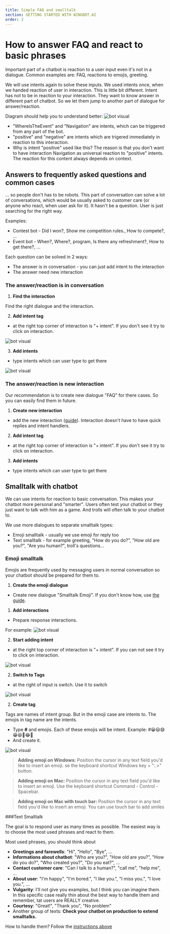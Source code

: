 ```yaml
---
title: Simple FAQ and smalltalk
section: GETTING STARTED WITH WINGBOT.AI
order: 2
---
```


# How to answer FAQ and react to basic phrases

Important part of a chatbot is reaction to a user input even it's not in a dialogue. Common examples are: FAQ, reactions to emojis, greeting.

We will use intents again to solve these inputs. We used intents once, when we handed reaction of user in interaction. This is little bit different. Intent has not to be in reaction to your interaction. They want to know answer in different part of chatbot. So we let them jump to another part of dialogue for answer/reaction.

Diagram should help you to understand better:
![bot visual](../faq/diagram.png)
- "WhereIsTheEvent" and "Navigation" are intents, which can be triggered from any part of the bot.
- "positive" and "negative" are intents which are trigered immediately in reaction to this interaction. 
- Why is intent "positive" used like this? The reason is that you don't want to have interaction Navigation as universal reaction to "positive" intents. The reaction for this content always depends on context. 

## Answers to frequently asked questions and common cases

... so people don't has to be robots. This part of conversation can solve a lot of conversations, which would be usually asked to customer care (or anyone who react, when user ask for it). It hasn't be a question. User is just searching for the right way. 

Examples:
- Contest bot - Did I won?, Show me competition rules., How to compete?, ...
- Event bot - When?, Where?, program, Is there any refreshment?, How to get there?, ...

Each question can be solved in 2 ways:
- The answer is in conversation - you can just add intent to the interaction
- The answer need new interaction

### The answer/reaction is in conversation

1. **Find the interaction**

  Find the right dialogue and the interaction.

2. **Add intent tag**

  - at the right top corner of interaction is "+ intent". If you don't see it try to click on interaction.

  ![bot visual](../faq/01.png)

3. **Add intents**

  - type intents which can user type to get there

  ![bot visual](../faq/02.png)

### The answer/reaction is new interaction

Our recommendation is to create new dialogue "FAQ" for there cases. So you can easily find them in future.

1. **Create new interaction**

  - add the new interaction ([guide](buildingABot/createDialogue/create_dialogue.md#create-basic-dialogue-with-interaction)). Interaction doesn't have to have quick replies and intent handlers.

2. **Add intent tag**

  - at the right top corner of interaction is "+ intent". If you don't see it try to click on interaction.

3. **Add intents**

  - type intents which can user type to get there

## Smalltalk with chatbot

We can use intents for reaction to basic conversation. This makes your chatbot more personal and "smarter". Users often test your chatbot or they just want to talk with him as a game. And trolls will often talk to your chatbot to.

We use more dialogues to separate smalltalk types:

- Emoji smalltalk - usually we use emoji for reply too
- Text smalltalk - for example greeting, "How do you do?", "How old are you?", "Are you human?", troll's questions...

### Emoji smalltalk

Emojis are frequently used by messaging users in normal conversation so your chatbot should be prepared for them to. 

1. **Create the emoji dialogue**

  - Create new dialogue "Smalltalk Emoji". If you don't know how, use [the guide](buildingABot/createDialogue/create_dialogue.md#create-basic-dialogue-with-interaction).

1. **Add interactions**

  - Prepare response interactions. 

  For example:
  ![bot visual](../faq/emoji01.png)

2. **Start adding intent**

  - at the right top corner of interaction is "+ intent". If you can not see it try to click on interaction.

  ![bot visual](../faq/emoji02.png)

2. **Switch to Tags**

  - at the right of input is switch. Use it to switch

  ![bot visual](../faq/emoji03.png)

2. **Create tag**

  Tags are names of intent group. But in the emoji case are intents to. The emojis in tag name are the intents. 

  - Type **#** and emojis. Each of these emojis will be intent. Example: #😀😃😄😁😆🙂😂🤣
  - And create it. 

  ![bot visual](../faq/emoji04.png)

  > **Adding emoji on Windows:** Position the cursor in any text field you'd like to insert an emoji. se the keyboard shortcut Windows key + ":.>" button.

  > **Adding emoji on Mac:** Position the cursor in any text field you'd like to insert an emoji. Use the keyboard shortcut Command - Control - Spacebar.

  > **Adding emoji on Mac with touch bar:** Position the cursor in any text field you'd like to insert an emoji. You can use touch bar to add smiles

###Text Smalltalk

The goal is to respond user as many times as possible. The easiest way is to choose the most used phrases and react to them.

Most used phrases, you should think about

  - **Greetings and farewells**: "Hi", "Hello", "Bye", ...
  - **Informations about chatbot**: "Who are you?", "How old are you?", "How do you do?", "Who created you?", "Do you eat?", ...
  - **Contact customer care**: "Can I talk to a human?", "call me", "help me", ...
  - **About user**: "I'm happy", "I'm bored.", "I like you.", "I miss you.", "I love you.", ...
  - **Vulgarity**: I'll not give you examples, but I think you can imagine them. In this specific case really thin about the best way to handle them and remember, tat users are REALLY creative.
  - **Courtesy**: "Great!", "Thank you", "No problem"
  - Another group of texts: **Check your chatbot on production to extend smalltalks.** 

How to handle them? Follow the [instructions above](../faq/smalltalk_faq.md#the-answerreaction-is-new-interaction)
